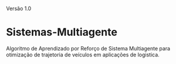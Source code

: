 Versão 1.0 
# Sistemas-Multiagente

Algoritmo de Aprendizado por Reforço de Sistema Multiagente para otimização de trajetoria de veículos em aplicações de logistica.

